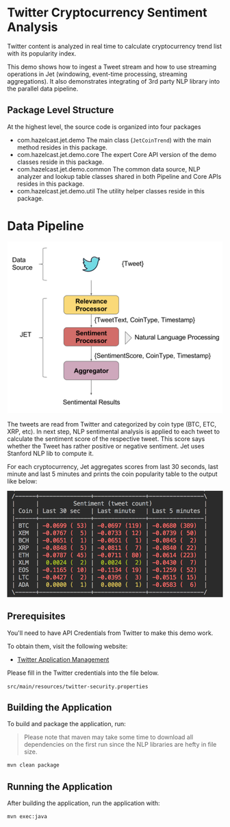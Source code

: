 # Twitter Cryptocurrency Sentiment Analysis

Twitter content is analyzed in real time to calculate cryptocurrency trend list with its popularity index.

This demo shows how to ingest a Tweet stream and how to use streaming operations in Jet (windowing, event-time processing, streaming aggregations). It also demonstrates integrating of 3rd party NLP library into the parallel data pipeline.      


## Package Level Structure
At the highest level, the source code is organized into four packages

- com.hazelcast.jet.demo        The main class (`JetCoinTrend`) with the main method resides in this package.
- com.hazelcast.jet.demo.core   The expert Core API version of the demo classes reside in this package.
- com.hazelcast.jet.demo.common The common data source, NLP analyzer and lookup table classes shared in both Pipeline and Core APIs resides in this package.
- com.hazelcast.jet.demo.util   The utility helper classes reside in this package.

# Data Pipeline

![](./diagram.png)

The tweets are read from Twitter and categorized by coin type (BTC, ETC, XRP, etc). In next step, NLP sentimental analysis is applied to each tweet to calculate the sentiment score of the respective tweet. This score says whether the Tweet has rather positive or negative sentiment. Jet uses Stanford NLP lib to compute it.

 For each cryptocurrency, Jet aggregates scores from last 30 seconds, last minute and last 5 minutes and prints the coin popularity table to the output like below: 
 
![](./output.png)
  

## Prerequisites

You'll need to have API Credentials from Twitter to make this demo work.

To obtain them, visit the following website:
- [Twitter Application Management](http://apps.twitter.com/)

Please fill in the Twitter credentials into the file below.

`src/main/resources/twitter-security.properties`


## Building the Application

To build and package the application, run:

>Please note that maven may take some time to download all dependencies on the first run since the NLP libraries are hefty in file size.

```bash
mvn clean package
```

## Running the Application

After building the application, run the application with: 

```bash
mvn exec:java
```
